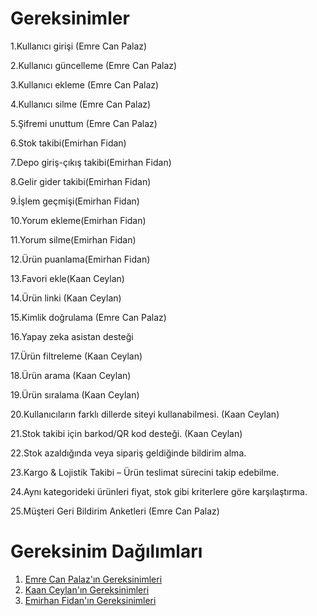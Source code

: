 # Gereksinimler

1.Kullanıcı girişi (Emre Can Palaz)

2.Kullanıcı güncelleme (Emre Can Palaz)

3.Kullanıcı ekleme (Emre Can Palaz)

4.Kullanıcı silme (Emre Can Palaz)

5.Şifremi unuttum (Emre Can Palaz)

6.Stok takibi(Emirhan Fidan)

7.Depo giriş-çıkış takibi(Emirhan Fidan)

8.Gelir gider takibi(Emirhan Fidan)

9.İşlem geçmişi(Emirhan Fidan)

10.Yorum ekleme(Emirhan Fidan)

11.Yorum silme(Emirhan Fidan)

12.Ürün puanlama(Emirhan Fidan)

13.Favori ekle(Kaan Ceylan)

14.Ürün linki (Kaan Ceylan)

15.Kimlik doğrulama (Emre Can Palaz)

16.Yapay zeka asistan desteği

17.Ürün filtreleme (Kaan Ceylan)

18.Ürün arama (Kaan Ceylan)

19.Ürün sıralama (Kaan Ceylan)

20.Kullanıcıların farklı dillerde siteyi kullanabilmesi. (Kaan Ceylan)

21.Stok takibi için barkod/QR kod desteği. (Kaan Ceylan)

22.Stok azaldığında veya sipariş geldiğinde bildirim alma.

23.Kargo & Lojistik Takibi – Ürün teslimat sürecini takip edebilme.

24.Aynı kategorideki ürünleri fiyat, stok gibi kriterlere göre karşılaştırma.

25.Müşteri Geri Bildirim Anketleri (Emre Can Palaz)

# Gereksinim Dağılımları

1. [Emre Can Palaz'ın Gereksinimleri](Emre_Can_Palaz_gereksinimler.md)
2. [Kaan Ceylan'ın Gereksinimleri](Kaan_Ceylan_gereksinimler.md)
3. [Emirhan Fidan'ın Gereksinimleri](Emirhan_Fidan_Gereksinimler.md)

